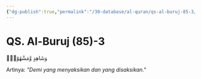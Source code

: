 ```yaml
---
{"dg-publish":true,"permalink":"/30-database/al-quran/qs-al-buruj-85-3/"}
---
```



# QS. Al-Buruj (85)-3
وَشَاهِدٍ وَّمَشْهُوْدٍۗ 

Artinya: *"Demi yang menyaksikan dan yang disaksikan."*
